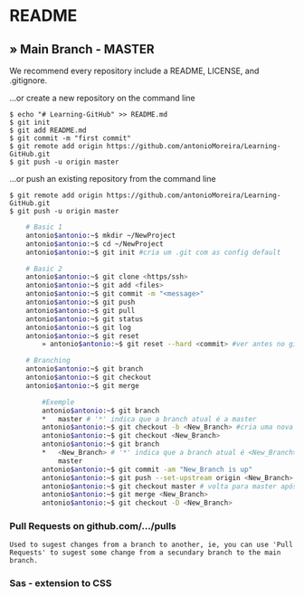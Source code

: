 README
============================================================
## » Main Branch - MASTER

We recommend every repository include a README, LICENSE, and .gitignore.

…or create a new repository on the command line

	$ echo "# Learning-GitHub" >> README.md
	$ git init
	$ git add README.md
	$ git commit -m "first commit"
	$ git remote add origin https://github.com/antonioMoreira/Learning-GitHub.git
	$ git push -u origin master

…or push an existing repository from the command line

	$ git remote add origin https://github.com/antonioMoreira/Learning-GitHub.git
	$ git push -u origin master


```bash
	# Basic 1 
	antonio$antonio:~$ mkdir ~/NewProject
	antonio$antonio:~$ cd ~/NewProject
	antonio$antonio:~$ git init #cria um .git com as config default

	# Basic 2
	antonio$antonio:~$ git clone <https/ssh>
	antonio$antonio:~$ git add <files>
	antonio$antonio:~$ git commit -m "<message>"
	antonio$antonio:~$ git push
	antonio$antonio:~$ git pull	
	antonio$antonio:~$ git status
	antonio$antonio:~$ git log
	antonio$antonio:~$ git reset
		» antonio$antonio:~$ git reset --hard <commit> #ver antes no git log

	# Branching
	antonio$antonio:~$ git branch
	antonio$antonio:~$ git checkout
	antonio$antonio:~$ git merge

		#Exemple
		antonio$antonio:~$ git branch
		*	master # '*' indica que a branch atual é a master
		antonio$antonio:~$ git checkout -b <New_Branch> #cria uma nova branch
		antonio$antonio:~$ git checkout <New_Branch>
		antonio$antonio:~$ git branch
		*	<New_Branch> # '*' indica que a branch atual é <New_Branch>
			master
		antonio$antonio:~$ git commit -am "New_Branch is up"
		antonio$antonio:~$ git push --set-upstream origin <New_Branch>
		antonio$antonio:~$ git checkout master # volta para master após algumas modificação em <New_Branch>
		antonio$antonio:~$ git merge <New_Branch>
		antonio$antonio:~$ git checkout -D <New_Branch>

```

### Pull Requests on github.com/.../pulls

	Used to sugest changes from a branch to another, ie, you can use 'Pull Requests' to sugest some change from a secundary branch to the main branch.

### Sas - extension to CSS

